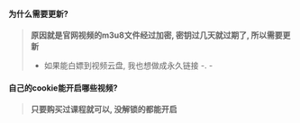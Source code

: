#### 为什么需要更新?

> **原因就是官网视频的m3u8文件经过加密, 密钥过几天就过期了, 所以需要更新**
>
> * 如果能白嫖到视频云盘, 我也想做成永久链接 -. -



#### 自己的cookie能开启哪些视频?

> **只要购买过课程就可以, 没解锁的都能开启**

